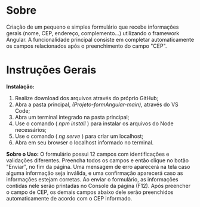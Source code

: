 # Sobre
Criação de um pequeno e simples formulário que recebe informações gerais (nome, CEP, endereço, complemento...) utilizando o framework Angular. A funcionalidade principal consiste em completar automaticamente os campos relacionados após o preenchimento do campo "CEP".

# Instruções Gerais
**Instalação:** 
1. Realize download dos arquivos através do próprio GitHub;
2. Abra a pasta principal, *(Projeto-formAngular-main)*, através do VS Code;
3. Abra um terminal integrado na pasta principal;
4. Use o comando ( *npm install* ) para instalar os arquivos do Node necessários;
5. Use o comando ( *ng serve* ) para criar um localhost;
6. Abra em seu browser o localhost informado no terminal.

**Sobre o Uso:**
O formulário possui 12 campos com identificações e validações diferentes. Preencha todos os campos e então clique no botão "Enviar", no fim da página. Uma mensagem de erro aparecerá na tela caso alguma informação seja inválida, e uma confirmação aparecerá caso as informações estejam corretas.
Ao enviar o formulário, as informações contidas nele serão printadas no Console da página (F12).
Após preencher o campo de CEP, os demais campos abaixo dele serão preenchidos automaticamente de acordo com o CEP informado.



